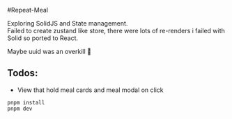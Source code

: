 #Repeat-Meal

Exploring SolidJS and State management.  
Failed to create zustand like store, there were lots of re-renders i failed with Solid so ported to React. 

Maybe uuid was an overkill 🤷

## Todos:
- View that hold meal cards and meal modal on click

`pnpm install`  
`pnpm dev`

